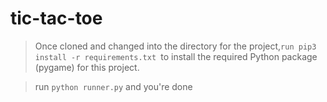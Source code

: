 # tic-tac-toe

>Once cloned and changed into the directory for the project,```run pip3 install -r requirements.txt ```to install the required Python package (pygame) for this project.

>run ```python runner.py```  and you're done
